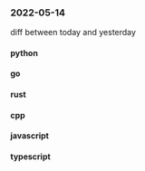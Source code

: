 ### 2022-05-14
diff between today and yesterday

#### python

#### go

#### rust

#### cpp

#### javascript

#### typescript
